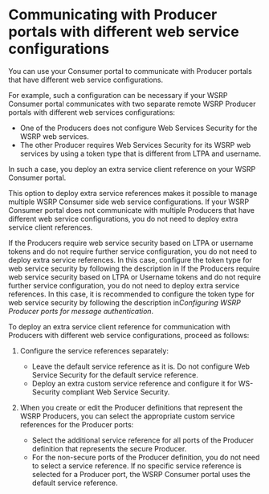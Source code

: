 # Communicating with Producer portals with different web service configurations

You can use your Consumer portal to communicate with Producer portals that have different web service configurations.

For example, such a configuration can be necessary if your WSRP Consumer portal communicates with two separate remote WSRP Producer portals with different web services configurations:

-   One of the Producers does not configure Web Services Security for the WSRP web services.
-   The other Producer requires Web Services Security for its WSRP web services by using a token type that is different from LTPA and username.

In such a case, you deploy an extra service client reference on your WSRP Consumer portal.

This option to deploy extra service references makes it possible to manage multiple WSRP Consumer side web service configurations. If your WSRP Consumer portal does not communicate with multiple Producers that have different web service configurations, you do not need to deploy extra service client references.

If the Producers require web service security based on LTPA or username tokens and do not require further service configuration, you do not need to deploy extra service references. In this case, configure the token type for web service security by following the description in If the Producers require web service security based on LTPA or Username tokens and do not require further service configuration, you do not need to deploy extra service references. In this case, it is recommended to configure the token type for web service security by following the description in*Configuring WSRP Producer ports for message authentication*.

To deploy an extra service client reference for communication with Producers with different web service configurations, proceed as follows:

1.  Configure the service references separately:

    -   Leave the default service reference as it is. Do not configure Web Service Security for the default service reference.
    -   Deploy an extra custom service reference and configure it for WS-Security compliant Web Service Security.
    
2.  When you create or edit the Producer definitions that represent the WSRP Producers, you can select the appropriate custom service references for the Producer ports:

    -   Select the additional service reference for all ports of the Producer definition that represents the secure Producer.
    -   For the non-secure ports of the Producer definition, you do not need to select a service reference. If no specific service reference is selected for a Producer port, the WSRP Consumer portal uses the default service reference.



